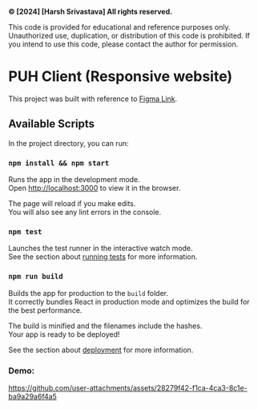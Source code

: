 **© [2024] [Harsh Srivastava] All rights reserved.**

This code is provided for educational and reference purposes only. Unauthorized use, duplication, or distribution of this code is prohibited. If you intend to use this code, please contact the author for permission.

# PUH Client (Responsive website)

This project was built with reference to [Figma Link](https://www.figma.com/design/wwc4WEkrkQi1K5DkV4938N/Frontend-Task?node-id=3-791).



## Available Scripts

In the project directory, you can run:

### `npm install && npm start`

Runs the app in the development mode.\
Open [http://localhost:3000](http://localhost:3000) to view it in the browser.

The page will reload if you make edits.\
You will also see any lint errors in the console.

### `npm test`

Launches the test runner in the interactive watch mode.\
See the section about [running tests](https://facebook.github.io/create-react-app/docs/running-tests) for more information.

### `npm run build`

Builds the app for production to the `build` folder.\
It correctly bundles React in production mode and optimizes the build for the best performance.

The build is minified and the filenames include the hashes.\
Your app is ready to be deployed!

See the section about [deployment](https://facebook.github.io/create-react-app/docs/deployment) for more information.

### Demo:

https://github.com/user-attachments/assets/28279f42-f1ca-4ca3-8c1e-ba9a29a6f4a5




